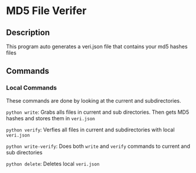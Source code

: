 # MD5 File Verifer
## Description
This program auto generates a veri.json file that contains your md5 hashes files

## Commands

### Local Commands
These commands are done by looking at the current and subdirectories.

`python write`: Grabs alls files in current and sub directories. Then gets MD5 hashes and stores them in `veri.json`

`python verify`: Verfies all files in current and subdirectories with local `veri.json`

`python write-verify`: Does both `write` and `verify` commands to current and sub directories

`python delete`: Deletes local `veri.json`
